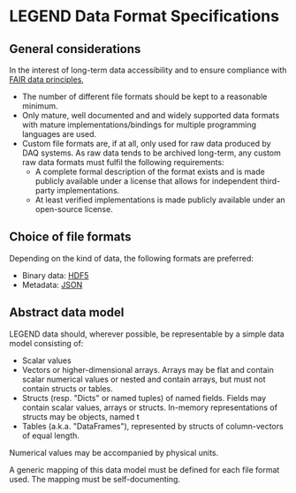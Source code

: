 # LEGEND Data Format Specifications

## General considerations

In the interest of long-term data accessibility and to ensure compliance with [FAIR data principles](https://www.nature.com/articles/sdata201618),

* The number of different file formats should be kept to a reasonable minimum.
* Only mature, well documented and and widely supported data formats with mature implementations/bindings for multiple programming languages are used.
* Custom file formats are, if at all, only used for raw data produced by DAQ systems. As raw data tends to be archived long-term, any custom raw data formats must fulfil the following requirements:
    * A complete formal description of the format exists and is made publicly available under a license that allows for independent third-party implementations.
    * At least verified implementations is made publicly available under an open-source license.

## Choice of file formats

Depending on the kind of data, the following formats are preferred:

* Binary data: [HDF5](https://www.hdfgroup.org/solutions/hdf5)
* Metadata: [JSON](https://www.json.org)

## Abstract data model

LEGEND data should, wherever possible, be representable by a simple data model consisting of:

* Scalar values
* Vectors or higher-dimensional arrays. Arrays may be flat and contain scalar numerical values or nested and contain arrays, but must not contain structs or tables.
* Structs (resp. "Dicts" or named tuples) of named fields. Fields may contain scalar values, arrays or structs. In-memory representations of structs may be objects, named t
* Tables (a.k.a. "DataFrames"), represented by structs of column-vectors of equal length.

Numerical values may be accompanied by physical units.

A generic mapping of this data model must be defined for each file format used. The mapping must be self-documenting.
